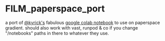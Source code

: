 # FILM_paperspace_port
a port of [@kyrick's](https://github.com/kyrick) fabulous [google colab notebook](https://colab.research.google.com/drive/1tbbbnQge0yb0LmnWNchEKNhjtBNC6jX-#scrollTo=UAuGknLNtVQF) to use on paperspace gradient. should also work with vast, runpod & co if you change "/notebooks" paths in there to whatever they use.

